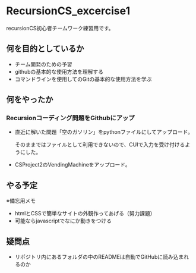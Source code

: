 # RecursionCS_excercise1
recursionCS初心者チームワーク練習用です。


## 何を目的としているか
 - チーム開発のための予習
 - githubの基本的な使用方法を理解する
 - コマンドラインを使用してのGitの基本的な使用方法を学ぶ


## 何をやったか
 ### Recursionコーディング問題をGithubにアップ
 - 直近に解いた問題「空のガソリン」をpythonファイルにしてアップロード。

   そのままではファイルとして利用できないので、CUIで入力を受け付けるようにした。

 - CSProject2のVendingMachineをアップロード。
 

## やる予定
 ※備忘用メモ
 - htmlとCSSで簡単なサイトの外観作ってあげる（努力課題）
 - 可能ならjavascriptでなにか動きをつける

## 疑問点
 - リポジトリ内にあるフォルダの中のREADMEは自動でGitHubに読み込まれるのか
